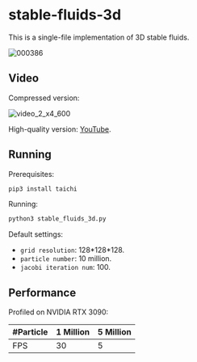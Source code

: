 # stable-fluids-3d
This is a single-file implementation of 3D stable fluids.

![000386](https://github.com/YuCrazing/stable-fluids-3d/assets/8120108/843c3567-b986-49c4-8816-221e083f2c7e)

## Video
Compressed version:

![video_2_x4_600](https://github.com/YuCrazing/stable-fluids-3d/assets/8120108/ed3656ca-ccfd-435f-b3f5-16f784361fe9)

High-quality version: [YouTube](www.youtube.com).

## Running
Prerequisites:
``` bash
pip3 install taichi
```

Running:
``` bash
python3 stable_fluids_3d.py
```

Default settings:
* `grid resolution`: 128\*128\*128.
* `particle number`: 10 million.
* `jacobi iteration num`: 100.

## Performance

Profiled on NVIDIA RTX 3090:

|#Particle| 1 Million | 5 Million| 
|---      |---        |---       |
|FPS      | 30        | 5        |

